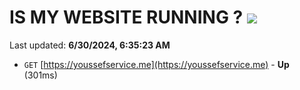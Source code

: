# IS MY WEBSITE RUNNING ? [![](https://img.shields.io/static/v1?label=Sponsor&message=%E2%9D%A4&logo=GitHub&color=%23fe8e86)](https://github.com/sponsors/Youssef-Lehmam)

Last updated: **6/30/2024, 6:35:23 AM**

- `GET` [https://youssefservice.me](https://youssefservice.me) - **Up** (301ms)

